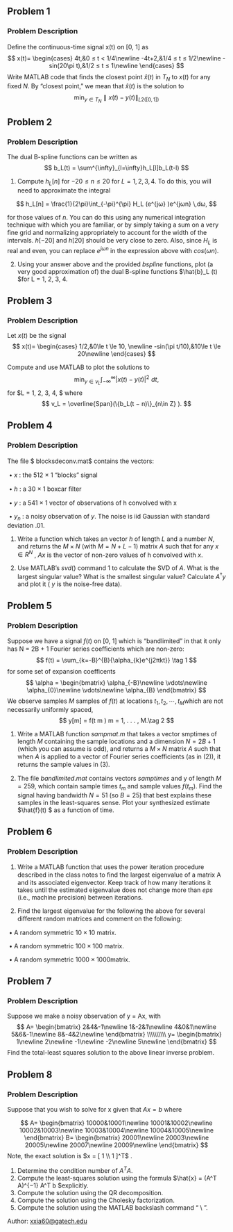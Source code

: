 ## Problem 1

### Problem Description

Deﬁne the continuous-time signal x(t) on [0, 1] as
$$
 x(t)=
 \begin{cases}
 4t,&0 ≤ t < 1/4\newline
 -4t+2,&1/4 ≤ t ≤ 1/2\newline
 -sin(20\pi t),&1/2 ≤ t ≤ 1\newline
 \end{cases}
$$
Write MATLAB code that ﬁnds the closest point $\hat{x}(t)$ in $T_N$ to $x(t)$ for any ﬁxed $N$. By “closest point,” we mean that $\hat{x}(t)$ is the solution to
$$
\min_{y ∈ T_N}  {∥ x(t) − y(t) ∥}_{L 2 ([0,1])}
$$

## Problem 2

### Problem Description

The dual B-spline functions can be written as
$$
b_L(t) = \sum^{\infty}_{l=\infty}h_L[l]b_L(t-l)
$$

1. Compute $h_L [n]$ for $−20 ≤ n ≤ 20$ for $L = 1, 2, 3, 4$. To do this, you will need to approximate the integral 

$$
h_L[n] = \frac{1}{2\pi}\int_{-\pi}^{\pi} H_L (e^{jω} )e^{jωn} \,dω,
$$

for those values of $n$. You can do this using any numerical integration technique with which you are familiar, or by simply taking a sum on a very ﬁne grid and normalizing appropriately to account for the width of the intervals. $h[−20]$ and $h[20]$ should be very close to zero. Also, since $H_L$ is real and even, you can replace $e^{jωn}$ in the expression above with $cos(ωn)$.

2. Using your answer above and the provided $bspline$ functions, plot (a very good approximation of) the dual B-spline functions $\hat{b}_L (t) $for L = 1, 2, 3, 4.

## Problem 3

### Problem Description

Let $x(t)$ be the signal 
$$
x(t)=
\begin{cases}
1/2,&0\le t \le 10, \newline
-sin(\pi t/10),&10\le t \le 20\newline
\end{cases}
$$

Compute and use MATLAB to plot the solutions to
$$
\min_{y\in\nu_{L}} \int_{-\infty}^{\infty}\vert x(t)-y(t)\vert^2\,\,dt,
$$
for $L = 1, 2, 3, 4, $ where
$$
v_L = \overline{Span}(\{b_L(t − n)\}_{n\in Z} ).
$$

## Problem 4

### Problem Description

The ﬁle $ blocksdeconv.mat$ contains the vectors:

​	• $x$ : the 512 × 1 “blocks” signal

​	• $h$ : a 30 × 1 boxcar ﬁlter

​	• $y$ : a 541 × 1 vector of observations of h convolved with x

​	• $y_n$ : a noisy observation of $y$. The noise is iid Gaussian with standard deviation .01.

1. Write a function which takes an vector $h$ of length $L$ and a number $N$, and returns the $M ×N$ (with $M = N + L − 1$) matrix $A$ such that for any $x \in R^N$ , $Ax$ is the vector of non-zero values of h convolved with $x$.

2. Use MATLAB’s $svd()$ command 1 to calculate the SVD of $A$. What is the largest singular value? What is the smallest singular value? Calculate $A^†y$ and plot it ( $y$ is the noise-free data).

## Problem 5

### Problem Description

Suppose we have a signal $f(t)$ on [0, 1] which is “bandlimited” in that it only has N = 2B + 1 Fourier series coeﬃcients which are non-zero:
$$
f(t) = \sum_{k=-B}^{B}{\alpha_{k}e^{j2πkt}}
\tag 1
$$
for some set of expansion coeﬃcents
$$
\alpha = 
\begin{bmatrix}
\alpha_{-B}\newline
\vdots\newline
\alpha_{0}\newline
\vdots\newline
\alpha_{B}
\end{bmatrix}
$$
We observe samples $M$ samples of $f(t)$ at locations $t_1,t_2,\cdots, t_M$which are not necessarily uniformly spaced, 
$$
y[m] = f(t m ) m = 1, . . . , M.\tag 2
$$

1. Write a MATLAB function $sampmat.m$ that takes a vector smptimes of length $M$ containing the sample locations and a dimension $N = 2B+1$ (which you can assume is odd), and returns a $M × N$ matrix $A$ such that when $A$ is applied to a vector of Fourier series coeﬃcients (as in $(2)$), it returns the sample values in $(3)$.

2. The ﬁle $bandlimited.mat$ contains vectors $samptimes$ and y of length $M = 259$, which contain sample times $t_m$ and sample values $f(t_m )$. Find the signal having bandwidth $N = 51$ (so $B = 25$) that best explains these samples in the least-squares sense. Plot your synthesized estimate $\hat{f}(t) $ as a function of time.

## Problem 6

### Problem Description

1. Write a MATLAB function that uses the power iteration procedure described in the class notes to ﬁnd the largest eigenvalue of a matrix A and its associated eigenvector. Keep track of how many iterations it takes until the estimated eigenvalue does not change more than $eps$ (i.e., machine precision) between iterations.

2. Find the largest eigenvalue for the following the above for several diﬀerent random matrices and comment on the following:

​		• A random symmetric $10 × 10$ matrix.

​		• A random symmetric $100 × 100$ matrix.

​		• A random symmetric $1000×1000$​ matrix.

## Problem 7

### Problem Description

Suppose we make a noisy observation of y = Ax, with
$$
A=
\begin{bmatrix}
2&4&-1\newline
1&-2&1\newline
4&0&1\newline
5&6&-1\newline
8&-4&2\newline
\end{bmatrix}
\\\\\\\\\\
y=
\begin{bmatrix}
1\newline
2\newline
-1\newline
-2\newline
5\newline
\end{bmatrix}
$$
Find the total-least squares solution to the above linear inverse problem. 

## Problem 8

### Problem Description

Suppose that you wish to solve for x given that $Ax = b$ where

$$
A=
\begin{bmatrix}
10000&10001\newline
10001&10002\newline
10002&10003\newline
10003&10004\newline
10004&10005\newline
\end{bmatrix}
B=
\begin{bmatrix}
20001\newline
20003\newline
20005\newline
20007\newline
20009\newline
\end{bmatrix}
$$
Note, the exact solution is $x = [ 1 \\ 1 ]^T$ .

1. Determine the condition number of $A^TA$.
2. Compute the least-squares solution using the formula $\hat{x} = (A^T A)^{−1} A^T b $explicitly.
3. Compute the solution using the QR decomposition. 
4. Compute the solution using the Cholesky factorization.
5. Compute the solution using the MATLAB backslash command “ \ ”. 



Author: xxia60@gatech.edu

